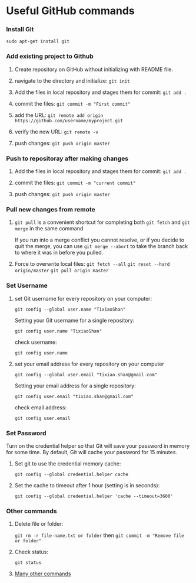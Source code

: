 # Useful GitHub commands

### Install Git
`sudo apt-get install git`

###  Add existing project to Github
1. Create repository on GitHub without initializing with README file.

2. navigate to the directory and initialize: `git init`

3. Add the files in local repository and stages them for commit: `git add .`

4. commit the files: `git commit -m "First commit"`

5. add the URL: `git remote add origin https://github.com/username/myproject.git`

6. verify the new URL: `git remote -v`

7. push changes: `git push origin master`

### Push to repositoray after making changes

1. Add the files in local repository and stages them for commit: `git add .`

2. commit the files: `git commit -m "current commit"`

3. push changes: `git push origin master`

### Pull new changes from remote

1. `git pull` is a convenient shortcut for completing both `git fetch` and `git merge` in the same command
   
   If you run into a merge conflict you cannot resolve, or if you decide to quit the merge, you can use `git merge --abort` to take the branch back to where it was in before you pulled.
   
2. Force to overwrite local files:
   `git fetch --all`
   `git reset --hard origin/master`
   `git pull origin master`

### Set Username
1. set Git username for every repository on your computer:

   `git config --global user.name "TixiaoShan"`
   
   Setting your Git username for a single repository:
   
   `git config user.name "TixiaoShan"`
   
   check username:
   
   `git config user.name`  

2. set your email address for every repository on your computer

   `git config --global user.email "tixiao.shan@gmail.com"`
   
   Setting your email address for a single repository:
   
   `git config user.email "tixiao.shan@gmail.com"`
   
   check email address:
   
   `git config user.email`

### Set Password

Turn on the credential helper so that Git will save your password in memory for some time. By default, Git will cache your password for 15 minutes.

1. Set git to use the credential memory cache:

    `git config --global credential.helper cache`

2. Set the cache to timeout after 1 hour (setting is in seconds):

    `git config --global credential.helper 'cache --timeout=3600'`

### Other commands

1. Delete file or folder:

    `git rm -r file-name.txt or folder` then `git commit -m "Remove file or folder"`

2. Check status:

    `git status`

3. [Many other commands](https://github.com/joshnh/Git-Commands)
